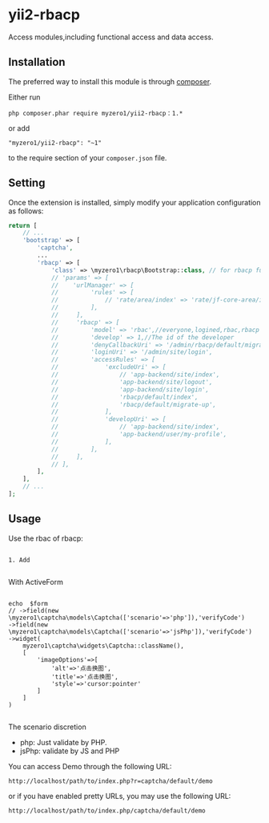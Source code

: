 yii2-rbacp
========================

Access modules,including functional access and data access.

Installation
------------

The preferred way to install this module is through [composer](http://getcomposer.org/download/).

Either run

```
php composer.phar require myzero1/yii2-rbacp：1.*
```

or add

```
"myzero1/yii2-rbacp": "~1"
```

to the require section of your `composer.json` file.



Setting
-----

Once the extension is installed, simply modify your application configuration as follows:

```php
return [
    // ...
    'bootstrap' => [
        'captcha',
        ...
        'rbacp' => [
            'class' => \myzero1\rbacp\Bootstrap::class, // for rbacp function
            // 'params' => [
            //    'urlManager' => [
            //         'rules' => [
            //             // 'rate/area/index' => 'rate/jf-core-area/index',
            //         ],
            //     ],
            //     'rbacp' => [
            //         'model' => 'rbac',//everyone,logined,rbac,rbacp
            //         'develop' => 1,//The id of the developer
            //         'denyCallbackUri' => '/admin/rbacp/default/migrate-up',
            //         'loginUri' => '/admin/site/login',
            //         'accessRules' => [
            //             'excludeUri' => [
            //                 // 'app-backend/site/index',
            //                 'app-backend/site/logout',
            //                 'app-backend/site/login',
            //                 'rbacp/default/index',
            //                 'rbacp/default/migrate-up',
            //             ],
            //             'developUri' => [
            //                 // 'app-backend/site/index',
            //                 'app-backend/user/my-profile',
            //             ],
            //         ],
            //     ],
            // ],
        ],
    ],
    // ...
];
```


Usage
-----

Use the rbac of rbacp:

```

1. Add 


```

With ActiveForm

```

echo  $form
// ->field(new \myzero1\captcha\models\Captcha(['scenario'=>'php']),'verifyCode')
->field(new \myzero1\captcha\models\Captcha(['scenario'=>'jsPhp']),'verifyCode')
->widget(
    myzero1\captcha\widgets\Captcha::className(),
    [
        'imageOptions'=>[
            'alt'=>'点击换图',
            'title'=>'点击换图',
            'style'=>'cursor:pointer'
        ]
    ]
)


```

The scenario discretion
- php: Just validate by PHP.
- jsPhp: validate by JS and PHP

You can access Demo through the following URL:

```
http://localhost/path/to/index.php?r=captcha/default/demo
```

or if you have enabled pretty URLs, you may use the following URL:

```
http://localhost/path/to/index.php/captcha/default/demo
```
